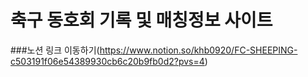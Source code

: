 # 축구 동호회 기록 및 매칭정보 사이트

###노션 링크 이동하기(https://www.notion.so/khb0920/FC-SHEEPING-c503191f06e54389930cb6c20b9fb0d2?pvs=4)

